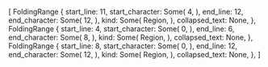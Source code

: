 [
    FoldingRange {
        start_line: 11,
        start_character: Some(
            4,
        ),
        end_line: 12,
        end_character: Some(
            12,
        ),
        kind: Some(
            Region,
        ),
        collapsed_text: None,
    },
    FoldingRange {
        start_line: 4,
        start_character: Some(
            0,
        ),
        end_line: 6,
        end_character: Some(
            8,
        ),
        kind: Some(
            Region,
        ),
        collapsed_text: None,
    },
    FoldingRange {
        start_line: 8,
        start_character: Some(
            0,
        ),
        end_line: 12,
        end_character: Some(
            12,
        ),
        kind: Some(
            Region,
        ),
        collapsed_text: None,
    },
]